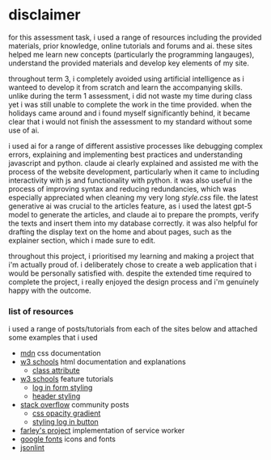 # disclaimer
for this assessment task, i used a range of resources including the provided materials, prior knowledge, online tutorials and forums and ai. these sites helped me learn new concepts (particularly the programming langauges), understand the provided materials and develop key elements of my site.

throughout term 3, i completely avoided using artificial intelligence as i wanteed to develop it from scratch and learn the accompanying skills. unlike during the term 1 assessment, i did not waste my time during class yet i was still unable to complete the work in the time provided. when the holidays came around and i found myself significantly behind, it became clear that i would not finish the assessment to my standard without some use of ai.

i used ai for a range of different assistive processes like debugging complex errors, explaining and implementing best practices and understanding javascript and python. claude ai clearly explained and assisted me with the process of the website development, particularly when it came to including interactivity with js and functionality with python. it was also useful in the process of improving syntax and reducing redundancies, which was especially appreciated when cleaning my very long *style.css* file. the latest generative ai was crucial to the articles feature, as i used the latest gpt-5 model to generate the articles, and claude ai to prepare the prompts, verify the texts and insert them into my database correctly. it was also helpful for drafting the display text on the home and about pages, such as the explainer section, which i made sure to edit.

throughout this project, i prioritised my learning and making a project that i'm actually proud of. i deliberately chose to create a web application that i would be personally satisfied with. despite the extended time required to complete the project, i really enjoyed the design process and i'm genuinely happy with the outcome.

### list of resources
i used a range of posts/tutorials from each of the sites below and attached some examples that i used
- [mdn](https://developer.mozilla.org/en-US/docs/Web/CSS) css documentation
- [w3 schools](https://www.w3schools.com/html/) html documentation and explanations
    - [class attribute](https://www.w3schools.com/html/html_classes.asp)
- [w3 schools](https://www.w3schools.com/howto/) feature tutorials
    - [log in form styling](https://www.w3schools.com/howto/howto_css_login_form.asp)
    - [header styling](https://www.w3schools.com/howto/howto_css_style_header.asp)
- [stack overflow](https://stackoverflow.com/) community posts
    - [css opacity gradient](https://stackoverflow.com/questions/15597167/css-opacity-gradient)
    - [styling log in button](https://stackoverflow.com/questions/38128752/adding-login-to-right-top-corner)
- [farley's project](https://github.com/saVmc/Accord) implementation of service worker
- [google fonts](https://fonts.google.com/icons) icons and fonts
- [jsonlint](https://jsonlint.com/)